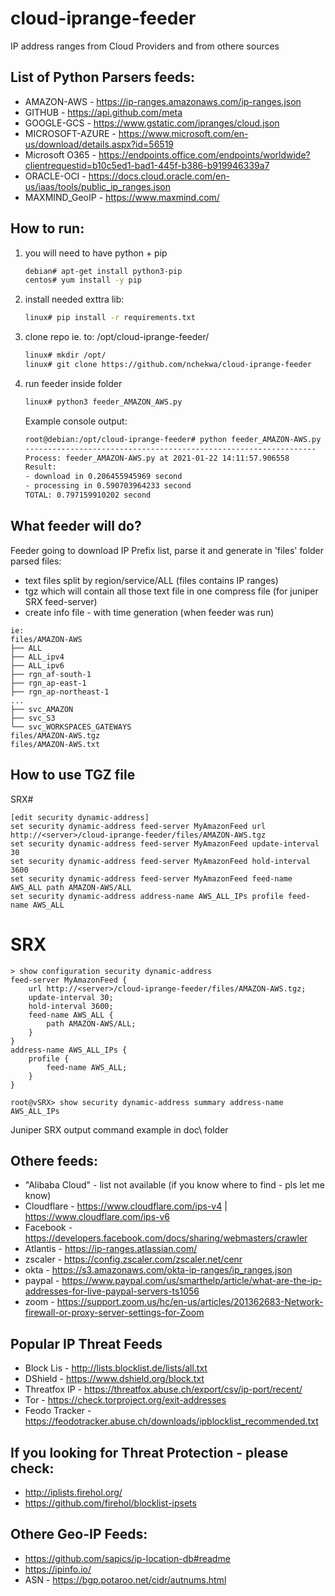 # cloud-iprange-feeder
IP address ranges from Cloud Providers and from othere sources

## List of Python Parsers feeds:
- AMAZON-AWS - https://ip-ranges.amazonaws.com/ip-ranges.json
- GITHUB - https://api.github.com/meta
- GOOGLE-GCS - https://www.gstatic.com/ipranges/cloud.json
- MICROSOFT-AZURE - https://www.microsoft.com/en-us/download/details.aspx?id=56519
- Microsoft O365 - https://endpoints.office.com/endpoints/worldwide?clientrequestid=b10c5ed1-bad1-445f-b386-b919946339a7
- ORACLE-OCI - https://docs.cloud.oracle.com/en-us/iaas/tools/public_ip_ranges.json
- MAXMIND_GeoIP - https://www.maxmind.com/

## How to run:
1) you will need to have python + pip <br>
    ```bash
    debian# apt-get install python3-pip
    centos# yum install -y pip
    ```
2) install needed exttra lib:<br>
    ```bash
    linux# pip install -r requirements.txt
    ```
3) clone repo ie. to: /opt/cloud-iprange-feeder/<br>
    ```bash
    linux# mkdir /opt/
    linux# git clone https://github.com/nchekwa/cloud-iprange-feeder
    ```
4) run feeder inside folder<br>
    ```bash
    linux# python3 feeder_AMAZON_AWS.py
    ```
    Example console output:
    ```bash
    root@debian:/opt/cloud-iprange-feeder# python feeder_AMAZON-AWS.py
    -----------------------------------------------------------------
    Process: feeder_AMAZON-AWS.py at 2021-01-22 14:11:57.906558
    Result:
    - download in 0.206455945969 second
    - processing in 0.590703964233 second
    TOTAL: 0.797159910202 second
    ```

## What feeder will do?
Feeder going to download IP Prefix list, parse it and generate in 'files' folder parsed files:
- text files split by region/service/ALL (files contains IP ranges)
- tgz which will contain all those text file in one compress file (for juniper SRX feed-server)
- create info file - with time generation (when feeder was run)

```
ie:
files/AMAZON-AWS
├── ALL
├── ALL_ipv4
├── ALL_ipv6
├── rgn_af-south-1
├── rgn_ap-east-1
├── rgn_ap-northeast-1
...
├── svc_AMAZON
├── svc_S3
└── svc_WORKSPACES_GATEWAYS
files/AMAZON-AWS.tgz
files/AMAZON-AWS.txt
```

## How to use TGZ file
SRX#
```
[edit security dynamic-address]
set security dynamic-address feed-server MyAmazonFeed url http://<server>/cloud-iprange-feeder/files/AMAZON-AWS.tgz
set security dynamic-address feed-server MyAmazonFeed update-interval 30
set security dynamic-address feed-server MyAmazonFeed hold-interval 3600
set security dynamic-address feed-server MyAmazonFeed feed-name AWS_ALL path AMAZON-AWS/ALL
set security dynamic-address address-name AWS_ALL_IPs profile feed-name AWS_ALL
```

# SRX
```
> show configuration security dynamic-address 
feed-server MyAmazonFeed {
    url http://<server>/cloud-iprange-feeder/files/AMAZON-AWS.tgz;
    update-interval 30;
    hold-interval 3600;
    feed-name AWS_ALL {
        path AMAZON-AWS/ALL;
    }
}
address-name AWS_ALL_IPs {
    profile {
        feed-name AWS_ALL;
    }
}
```
```
root@vSRX> show security dynamic-address summary address-name AWS_ALL_IPs
```
Juniper SRX output command example in doc\ folder

## Othere feeds:
- "Alibaba Cloud" - list not available (if you know where to find - pls let me know)
- Cloudflare - https://www.cloudflare.com/ips-v4 | https://www.cloudflare.com/ips-v6
- Facebook - https://developers.facebook.com/docs/sharing/webmasters/crawler
- Atlantis - https://ip-ranges.atlassian.com/
- zscaler - https://config.zscaler.com/zscaler.net/cenr
- okta - https://s3.amazonaws.com/okta-ip-ranges/ip_ranges.json
- paypal - https://www.paypal.com/us/smarthelp/article/what-are-the-ip-addresses-for-live-paypal-servers-ts1056
- zoom - https://support.zoom.us/hc/en-us/articles/201362683-Network-firewall-or-proxy-server-settings-for-Zoom

## Popular IP Threat Feeds
- Block Lis - http://lists.blocklist.de/lists/all.txt
- DShield - https://www.dshield.org/block.txt
- Threatfox IP - https://threatfox.abuse.ch/export/csv/ip-port/recent/
- Tor - https://check.torproject.org/exit-addresses
- Feodo Tracker - https://feodotracker.abuse.ch/downloads/ipblocklist_recommended.txt

## If you looking for Threat Protection - please check:
- http://iplists.firehol.org/
- https://github.com/firehol/blocklist-ipsets

## Othere Geo-IP Feeds:
- https://github.com/sapics/ip-location-db#readme
- https://ipinfo.io/
- ASN - https://bgp.potaroo.net/cidr/autnums.html

